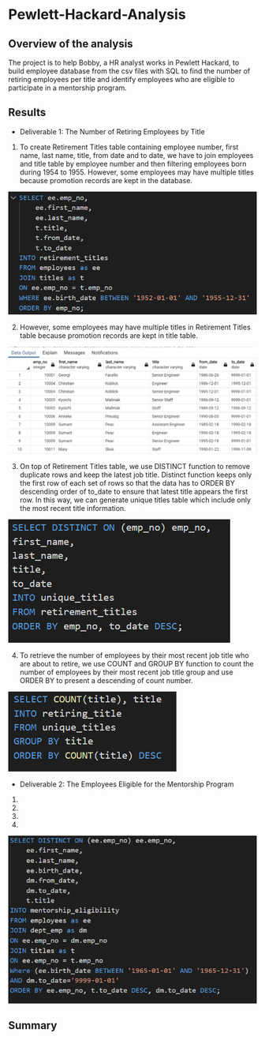 # Pewlett-Hackard-Analysis

## Overview of the analysis
The project is to help Bobby, a HR analyst works in Pewlett Hackard, to build employee database from the csv files with SQL to find the number of retiring employees per title and identify employees who are eligible to participate in a mentorship program.

## Results
* Deliverable 1: The Number of Retiring Employees by Title

 1. To create Retirement Titles table containing employee number, first name, last name, title, from date and to date, we have to join employees and title table by employee number and then filtering employees born during 1954 to 1955. However, some employees may have multiple titles because promotion records are kept in the database.

![Step1_7](Resources/Step1_7.PNG)

 2. However, some employees may have multiple titles in Retirement Titles table because promotion records are kept in title table.

![Retirement_Titles_table](Resources/Retirement_Titles_table.png)

 3. On top of Retirement Titles table, we use DISTINCT function to remove duplicate rows and keep the latest job title. Distinct function keeps only the first row of each set of rows so that the data has to ORDER BY descending order of to_date to ensure that latest title appears the first row. In this way, we can generate unique titles table which include only the most recent title information.

![Step8_14](Resources/Step8_14.PNG)

 4. To retrieve the number of employees by their most recent job title who are about to retire, we use COUNT and GROUP BY function to count the number of employees by their most recent job title group and use ORDER BY to present a descending of count number.

![Step15_20](Resources/Step15_20.PNG)


* Deliverable 2: The Employees Eligible for the Mentorship Program

 1.

 2.

 3.

 4.

![Deliverable_2](Resources/Deliverable_2.png)


## Summary
